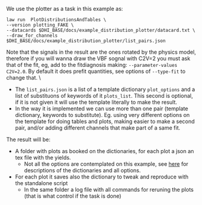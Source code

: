 
We use the plotter as a task in this example as:

```
law run  PlotDistributionsAndTables \
--version plotting_FAKE \
--datacards $DHI_BASE/docs/example_distribution_plotter/datacard.txt \
--draw_for_channels $DHI_BASE/docs/example_distribution_plotter/list_pairs.json
```

Note that the signals in the result are the ones rotated by the physics model,
therefore if you will wanna draw the VBF sognal with C2V=2 you must ask that of the fit, eg, add to the fitdiagnosis making: `--parameter-values C2V=2.0`. By default it does prefit quantities, see options of `--type-fit` to change that. \\

- The `list_pairs.json` is a list of a template dictionary `plot_options` and a list of substituons of keywords of it `plots_list`.
This second is optional, if it is not given it will use the template literally to make the result.
- In the way it is implemented we can use more than one pair (template dictionary, keywords to substitute). Eg. using very different options on the template for doing tables and plots, making easier to make a second pair, and/or adding different channels that make part of a same fit.

The result will be:
- A folder with plots as booked on the dictionaries, for each plot a json an tex file with the yields.
  - Not all the options are contemplated on this example, see [here](https://gitlab.cern.ch/hh/tools/inference/-/blob/master/dhi/scripts/README_postfit_plots.md) for descriptions of the dictionaries and all options.
- For each plot it saves also the dictionary to tweak and reproduce with the standalone script
  - In the same folder a log file with all commands for reruning the plots (that is what control if the task is done)
